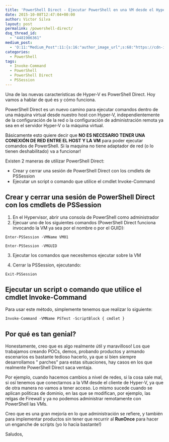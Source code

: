 ```yaml
---
title: 'PowerShell Direct - Ejecutar PowerShell en una VM desde el Hyper-V host'
date: 2015-10-08T12:47:04+00:00
author: Victor Silva
layout: post
permalink: /powershell-direct/
dsq_thread_id:
  - "4481906361"
medium_post:
  - 'O:11:"Medium_Post":11:{s:16:"author_image_url";s:68:"https://cdn-images-1.medium.com/fit/c/200/200/0*Sz3Js055VwE6KyPu.jpg";s:10:"author_url";s:33:"https://medium.com/@vmsilvamolina";s:11:"byline_name";N;s:12:"byline_email";N;s:10:"cross_link";s:2:"no";s:2:"id";s:12:"738957f617c7";s:21:"follower_notification";s:3:"yes";s:7:"license";s:19:"all-rights-reserved";s:14:"publication_id";s:2:"-1";s:6:"status";s:6:"public";s:3:"url";s:116:"https://medium.com/@vmsilvamolina/powershell-direct-ejecutar-powershell-en-una-vm-desde-el-hyper-v-host-738957f617c7";}'
categories:
  - PowerShell
tags:
  - Invoke-Command
  - PowerShell
  - PowerShell Direct
  - PSSession
---
```

Una de las nuevas características de Hyper-V es PowerShell Direct. Hoy vamos a hablar de qué es y cómo funciona.

PowerShell Direct es un nuevo camino para ejecutar comandos dentro de una máquina virtual desde nuestro host con Hyper-V, independientemente de la configuración de la red o la configuración de administración remota ya sea en el servidor Hyper-V o la máquina virtual.

Básicamente esto quiere decir que **NO ES NECESARIO TENER UNA CONEXIÓN DE RED ENTRE EL HOST Y LA VM** para poder ejecutar comandos de PowerShell. Si la maquina no tiene adaptador de red (o lo tienen deshabilitado) va a funcionar!

Existen 2 maneras de utilizar PowerShell Direct:

  * Crear y cerrar una sesión de PowerShell Direct con los cmdlets de PSSession 
  * Ejecutar un script o comando que utilice el cmdlet Invoke-Command

## Crear y cerrar una sesión de PowerShell Direct con los cmdlets de PSSession

  1. En el Hypervisor, abrir una consola de PowerShell como administrador
  2. Ejecuar uno de los siguientes comandos (PowerShell Direct funciona invocando la VM ya sea por el nombre o por el GUID):
    
    Enter-PSSession -VMName VM01
    
    Enter-PSSession -VMGUID

  3. Ejecutar los comandos que necesitemos ejecutar sobre la VM

  4. Cerrar la PSSession, ejecutando:
    
    Exit-PSSession

## Ejecutar un script o comando que utilice el cmdlet Invoke-Command

Para usar este método, simplemente tenemos que realizar lo siguiente:

    Invoke-Command -VMName PSTest -ScriptBlock { cmdlet }
    

## Por qué es tan genial?

Honestamente, creo que es algo realmente útil y maravilloso! Los que trabajamos creando POCs, demos, probando productos y armando escenarios es bastante tedioso hacerlo, ya que si bien siempre desarrollamos "
parches"
 para estas situaciones, hay casos en los que realmente PowerShell Direct saca ventaja.

Por ejemplo, cuando hacemos cambios a nivel de redes, si la cosa sale mal, si osí tenemos que conectarnos a la VM desde el cliente de Hyper-V, ya que de otra manera no vamos a tener acceso. Lo mismo sucede cuando se aplican políticas de dominio, en las que se modifican, por ejemplo, las relgas de Firewall y ya no podemos administrar remotamente con PowerShell las VMs.

Creo que es una gran mejoría en lo que administración se refiere, y también para implementar productos sin tener que recurrir al **RunOnce** para hacer un enganche de scripts (yo lo hacía bastante!)

Saludos,